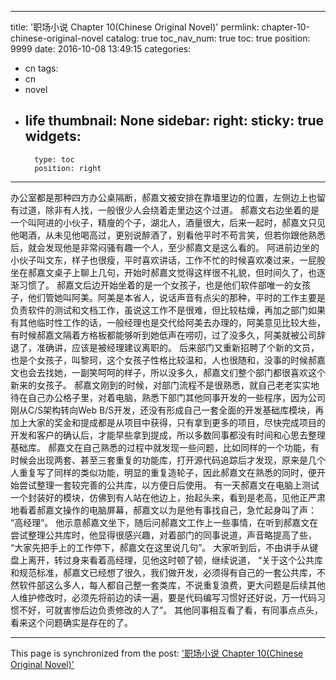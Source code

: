 
---
title: '职场小说 Chapter 10(Chinese Original Novel)'
permlink: chapter-10-chinese-original-novel
catalog: true
toc_nav_num: true
toc: true
position: 9999
date: 2016-10-08 13:49:15
categories:
- cn
tags:
- cn
- novel
- life
thumbnail: None
sidebar:
    right:
        sticky: true
widgets:
    -
        type: toc
        position: right
---


办公室都是那种四方办公桌隔断，郝嘉文被安排在靠墙里边的位置，左侧边上也留有过道，除非有人找，一般很少人会绕着走里边这个过道。
  郝嘉文右边坐着的是一个叫阿进的小伙子，精廋的个子，湖北人，酒量很大，后来一起时，郝嘉文只见他喝酒，从未见他喝高过，更别说醉酒了，别看他平时不苟言笑，但若你跟他熟悉后，就会发现他是非常闷骚有趣一个人，至少郝嘉文是这么看的。
  阿进前边坐的小伙子叫文东，样子也很瘦，平时喜欢讲话，工作不忙的时候喜欢凑过来，一屁股坐在郝嘉文桌子上聊上几句，开始时郝嘉文觉得这样很不礼貌，但时间久了，也逐渐习惯了。
  郝嘉文后边开始坐着的是一个女孩子，也是他们软件部唯一的女孩子，他们管她叫阿美。阿美是本省人，说话声音有点尖的那种，平时的工作主要是负责软件的测试和文档工作，虽说这工作不是很难，但比较枯燥，再加之部门如果有其他临时性工作的话，一般经理也是交代给阿美去办理的，阿美意见比较大些，有时候郝嘉文隔着方格板都能够听到她低声在唠叨，过了没多久，阿美就被公司辞退了，准确讲，应该是被经理建议离职的。
  后来部门又重新招聘了个新的文员，也是个女孩子，叫黎珂，这个女孩子性格比较温和，人也很随和，没事的时候郝嘉文也会去找她，一副笑呵呵的样子，所以没多久，郝嘉文们整个部门都很喜欢这个新来的女孩子。
  郝嘉文刚到的时候，对部门流程不是很熟悉，就自己老老实实地待在自己办公格子里，对着电脑，熟悉下部门其他同事开发的一些程序，因为公司刚从C/S架构转向Web B/S开发，还没有形成自己一套全面的开发基础库模块，再加上大家的奖金和提成都是从项目中获得，只有拿到更多的项目，尽快完成项目的开发和客户的确认后，才能早些拿到提成，所以多数同事都没有时间和心思去整理基础库。
郝嘉文在自己熟悉的过程中就发现一些问题，比如同样的一个功能，有时候会出现两套、甚至三套重复的功能库，打开源代码追踪后才发现，原来是几个人重复写了同样的类似功能，明显的重复造轮子，因此郝嘉文在熟悉的同时，便开始尝试整理一套较完善的公共库，以方便日后使用。
  有一天郝嘉文在电脑上测试一个封装好的模块，仿佛到有人站在他边上，抬起头来，看到是老高，见他正严肃地看着郝嘉文操作的电脑屏幕，郝嘉文以为是他有事找自己，急忙起身叫了声：
 “高经理”。
  他示意郝嘉文坐下，随后问郝嘉文工作上一些事情，在听到郝嘉文在尝试整理公共库时，他显得很感兴趣，对着部门的同事说道，声音略提高了些，
  “大家先把手上的工作停下，郝嘉文在这里说几句”。
   大家听到后，不由讲手从键盘上离开，转过身来看着高经理，见他这时顿了顿，继续说道，
  “关于这个公共库和规范标准，郝嘉文已经想了很久，我们做开发，必须得有自己的一套公共库，不然软件部这么多人，每人都自己整一套类库，不说重复浪费，更大问题是后续其他人维护修改时，必须先将前边的读一遍，要是代码编写习惯好还好说，万一代码习惯不好，可就害惨后边负责修改的人了”。
  其他同事相互看了看，有同事点点头，看来这个问题确实是存在的了。

- - -

This page is synchronized from the post: ['职场小说 Chapter 10(Chinese Original Novel)'](https://steemit.com/@rivalhw/chapter-10-chinese-original-novel)
